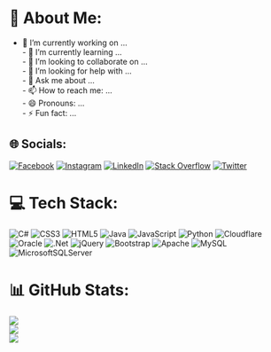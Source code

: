 # 💫 About Me:
- 🔭 I’m currently working on ...<br>- 🌱 I’m currently learning ...<br>- 👯 I’m looking to collaborate on ...<br>- 🤔 I’m looking for help with ...<br>- 💬 Ask me about ...<br>- 📫 How to reach me: ...<br>- 😄 Pronouns: ...<br>- ⚡ Fun fact: ...


## 🌐 Socials:
[![Facebook](https://img.shields.io/badge/Facebook-%231877F2.svg?logo=Facebook&logoColor=white)](https://facebook.com/https://www.facebook.com/saka289/) [![Instagram](https://img.shields.io/badge/Instagram-%23E4405F.svg?logo=Instagram&logoColor=white)](https://instagram.com/https://www.instagram.com/_nam_saka/) [![LinkedIn](https://img.shields.io/badge/LinkedIn-%230077B5.svg?logo=linkedin&logoColor=white)](https://linkedin.com/in/https://www.linkedin.com/in/saka289/) [![Stack Overflow](https://img.shields.io/badge/-Stackoverflow-FE7A16?logo=stack-overflow&logoColor=white)](https://stackoverflow.com/users/https://stackoverflow.com/users/19101160/l%c3%aa-ho%c3%a0i-nam) [![Twitter](https://img.shields.io/badge/Twitter-%231DA1F2.svg?logo=Twitter&logoColor=white)](https://twitter.com/https://twitter.com/nam_saka289) 

# 💻 Tech Stack:
![C#](https://img.shields.io/badge/c%23-%23239120.svg?style=flat&logo=c-sharp&logoColor=white) ![CSS3](https://img.shields.io/badge/css3-%231572B6.svg?style=flat&logo=css3&logoColor=white) ![HTML5](https://img.shields.io/badge/html5-%23E34F26.svg?style=flat&logo=html5&logoColor=white) ![Java](https://img.shields.io/badge/java-%23ED8B00.svg?style=flat&logo=java&logoColor=white) ![JavaScript](https://img.shields.io/badge/javascript-%23323330.svg?style=flat&logo=javascript&logoColor=%23F7DF1E) ![Python](https://img.shields.io/badge/python-3670A0?style=flat&logo=python&logoColor=ffdd54) ![Cloudflare](https://img.shields.io/badge/Cloudflare-F38020?style=flat&logo=Cloudflare&logoColor=white) ![Oracle](https://img.shields.io/badge/Oracle-F80000?style=flat&logo=oracle&logoColor=white) ![.Net](https://img.shields.io/badge/.NET-5C2D91?style=flat&logo=.net&logoColor=white) ![jQuery](https://img.shields.io/badge/jquery-%230769AD.svg?style=flat&logo=jquery&logoColor=white) ![Bootstrap](https://img.shields.io/badge/bootstrap-%23563D7C.svg?style=flat&logo=bootstrap&logoColor=white) ![Apache](https://img.shields.io/badge/apache-%23D42029.svg?style=flat&logo=apache&logoColor=white) ![MySQL](https://img.shields.io/badge/mysql-%2300f.svg?style=flat&logo=mysql&logoColor=white) ![MicrosoftSQLServer](https://img.shields.io/badge/Microsoft%20SQL%20Sever-CC2927?style=flat&logo=microsoft%20sql%20server&logoColor=white)
# 📊 GitHub Stats:
![](https://github-readme-stats.vercel.app/api?username=Saka289&theme=radical&hide_border=false&include_all_commits=false&count_private=false)<br/>
![](https://github-readme-streak-stats.herokuapp.com/?user=Saka289&theme=radical&hide_border=false)<br/>
![](https://github-readme-stats.vercel.app/api/top-langs/?username=Saka289&theme=radical&hide_border=false&include_all_commits=false&count_private=false&layout=compact)

